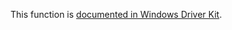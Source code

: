 This function is [documented in Windows Driver Kit](https://learn.microsoft.com/en-us/windows-hardware/drivers/ddi/ntifs/nf-ntifs-rtlispartialplaceholder).
